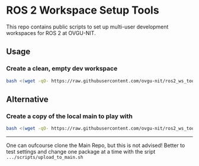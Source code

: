 # ROS 2 Workspace Setup Tools

This repo contains public scripts to set up multi-user development workspaces for ROS 2 at OVGU-NIT.

## Usage

### Create a clean, empty dev workspace
```bash
bash <(wget -qO- https://raw.githubusercontent.com/ovgu-nit/ros2_ws_tools/main/setup_dev_empty.sh)
```
## Alternative

### Create a copy of the local main to play with
```bash
bash <(wget -qO- https://raw.githubusercontent.com/ovgu-nit/ros2_ws_tools/main/setup_dev_copy_local.sh)
```

---

One can oufcourse clone the Main Repo, but this is not advised!
Better to test settings and change one package at a time with the sript `.../scripts/upload_to_main.sh`
